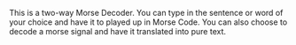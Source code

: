 This is a two-way Morse Decoder. 
You can type in the sentence or word of your choice and have it to played up in Morse Code. 
You can also choose to decode a morse signal and have it translated into pure text.
